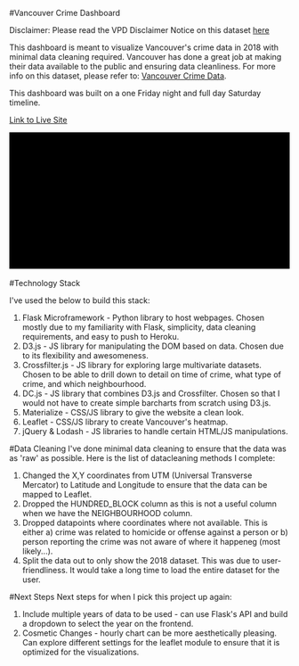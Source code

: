 #Vancouver Crime Dashboard

Disclaimer: Please read the VPD Disclaimer Notice on this dataset [here](https://data.vancouver.ca/datacatalogue/crime-data.htm)

This dashboard is meant to visualize Vancouver's crime data in 2018 with minimal data cleaning required. Vancouver has done a great job at making their data available to the public and ensuring data cleanliness. For more info on this dataset, please refer to: [Vancouver Crime Data](https://data.vancouver.ca/datacatalogue/crime-data.htm).

This dashboard was built on a one Friday night and full day Saturday timeline.

[Link to Live Site](https://intense-bastion-98788.herokuapp.com/)

![](demo.gif)

#Technology Stack

I've used the below to build this stack:

1. Flask Microframework - Python library to host webpages. Chosen mostly due to my familiarity with Flask, simplicity, data cleaning requirements, and easy to push to Heroku.
2. D3.js - JS library for manipulating the DOM based on data. Chosen due to its flexibility and awesomeness.
3. Crossfilter.js - JS library for exploring large multivariate datasets. Chosen to be able to drill down to detail on time of crime, what type of crime, and which neighbourhood.
4. DC.js - JS library that combines D3.js and Crossfilter. Chosen so that I would not have to create simple barcharts from scratch using D3.js.
5. Materialize - CSS/JS library to give the website a clean look.
6. Leaflet - CSS/JS library to create Vancouver's heatmap.
7. jQuery & Lodash - JS libraries to handle certain HTML/JS manipulations.

#Data Cleaning
I've done minimal data cleaning to ensure that the data was as 'raw' as possible. Here is the list of datacleaning methods I complete:

1. Changed the X,Y coordinates from UTM (Universal Transverse Mercator) to Latitude and Longitude to ensure that the data can be mapped to Leaflet.
2. Dropped the HUNDRED_BLOCK column as this is not a useful column when we have the NEIGHBOURHOOD column.
3. Dropped datapoints where coordinates where not available. This is either a) crime was related to homicide or offense against a person or b) person reporting the crime was not aware of where it happeneg (most likely...).
4. Split the data out to only show the 2018 dataset. This was due to user-friendliness. It would take a long time to load the entire dataset for the user.

#Next Steps
Next steps for when I pick this project up again:

1. Include multiple years of data to be used - can use Flask's API and build a dropdown to select the year on the frontend.
2. Cosmetic Changes - hourly chart can be more aesthetically pleasing. Can explore different settings for the leaflet module to ensure that it is optimized for the visualizations.
